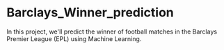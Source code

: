 # Barclays_Winner_prediction
In this project, we'll predict the winner of football matches in the Barclays Premier League (EPL) using Machine Learning.
